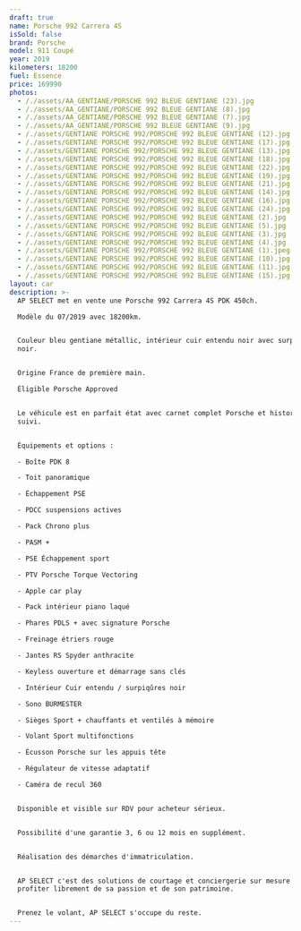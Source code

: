 ```yaml
---
draft: true
name: Porsche 992 Carrera 4S
isSold: false
brand: Porsche
model: 911 Coupé
year: 2019
kilometers: 18200
fuel: Essence
price: 169990
photos:
  - /./assets/AA_GENTIANE/PORSCHE 992 BLEUE GENTIANE (23).jpg
  - /./assets/AA_GENTIANE/PORSCHE 992 BLEUE GENTIANE (8).jpg
  - /./assets/AA_GENTIANE/PORSCHE 992 BLEUE GENTIANE (7).jpg
  - /./assets/AA_GENTIANE/PORSCHE 992 BLEUE GENTIANE (9).jpg
  - /./assets/GENTIANE PORSCHE 992/PORSCHE 992 BLEUE GENTIANE (12).jpg
  - /./assets/GENTIANE PORSCHE 992/PORSCHE 992 BLEUE GENTIANE (17).jpg
  - /./assets/GENTIANE PORSCHE 992/PORSCHE 992 BLEUE GENTIANE (13).jpg
  - /./assets/GENTIANE PORSCHE 992/PORSCHE 992 BLEUE GENTIANE (18).jpg
  - /./assets/GENTIANE PORSCHE 992/PORSCHE 992 BLEUE GENTIANE (22).jpg
  - /./assets/GENTIANE PORSCHE 992/PORSCHE 992 BLEUE GENTIANE (19).jpg
  - /./assets/GENTIANE PORSCHE 992/PORSCHE 992 BLEUE GENTIANE (21).jpg
  - /./assets/GENTIANE PORSCHE 992/PORSCHE 992 BLEUE GENTIANE (14).jpg
  - /./assets/GENTIANE PORSCHE 992/PORSCHE 992 BLEUE GENTIANE (16).jpg
  - /./assets/GENTIANE PORSCHE 992/PORSCHE 992 BLEUE GENTIANE (24).jpg
  - /./assets/GENTIANE PORSCHE 992/PORSCHE 992 BLEUE GENTIANE (2).jpg
  - /./assets/GENTIANE PORSCHE 992/PORSCHE 992 BLEUE GENTIANE (5).jpg
  - /./assets/GENTIANE PORSCHE 992/PORSCHE 992 BLEUE GENTIANE (3).jpg
  - /./assets/GENTIANE PORSCHE 992/PORSCHE 992 BLEUE GENTIANE (4).jpg
  - /./assets/GENTIANE PORSCHE 992/PORSCHE 992 BLEUE GENTIANE (1).jpeg
  - /./assets/GENTIANE PORSCHE 992/PORSCHE 992 BLEUE GENTIANE (10).jpg
  - /./assets/GENTIANE PORSCHE 992/PORSCHE 992 BLEUE GENTIANE (11).jpg
  - /./assets/GENTIANE PORSCHE 992/PORSCHE 992 BLEUE GENTIANE (15).jpg
layout: car
description: >-
  AP SELECT met en vente une Porsche 992 Carrera 4S PDK 450ch.

  Modèle du 07/2019 avec 18200km.


  Couleur bleu gentiane métallic, intérieur cuir entendu noir avec surpiqûres
  noir.


  Origine France de première main.

  Éligible Porsche Approved


  Le véhicule est en parfait état avec carnet complet Porsche et historique
  suivi.


  Équipements et options :

  - Boîte PDK 8

  - Toit panoramique

  - Échappement PSE

  - PDCC suspensions actives

  - Pack Chrono plus

  - PASM +

  - PSE Échappement sport

  - PTV Porsche Torque Vectoring

  - Apple car play

  - Pack intérieur piano laqué

  - Phares PDLS + avec signature Porsche

  - Freinage étriers rouge

  - Jantes RS Spyder anthracite

  - Keyless ouverture et démarrage sans clés

  - Intérieur Cuir entendu / surpiqûres noir

  - Sono BURMESTER

  - Sièges Sport + chauffants et ventilés à mémoire

  - Volant Sport multifonctions

  - Écusson Porsche sur les appuis tête

  - Régulateur de vitesse adaptatif

  - Caméra de recul 360


  Disponible et visible sur RDV pour acheteur sérieux.


  Possibilité d'une garantie 3, 6 ou 12 mois en supplément.


  Réalisation des démarches d'immatriculation.


  AP SELECT c'est des solutions de courtage et conciergerie sur mesure pour
  profiter librement de sa passion et de son patrimoine.


  Prenez le volant, AP SELECT s'occupe du reste.
---
```







